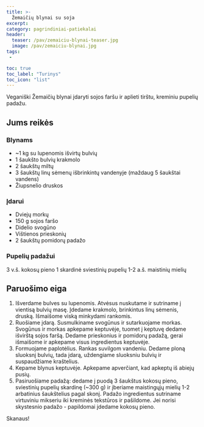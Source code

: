 ```yaml
---
title: >-
  Žemaičių blynai su soja
excerpt:
category: pagrindiniai-patiekalai
header:
  teaser: /pav/zemaiciu-blynai-teaser.jpg
  image: /pav/zemaiciu-blynai.jpg
tags:
 - 

toc: true
toc_label: "Turinys"
toc_icon: "list"
---
```


Veganiški Žemaičių blynai įdaryti sojos faršu ir aplieti tirštu, kreminiu pupelių padažu.

## Jums reikės

### Blynams

* ~1 kg su lupenomis išvirtų bulvių
* 1 šaukšto bulvių krakmolo
* 2 šaukštų miltų
* 3 šaukštų linų sėmenų išbrinkintų vandenyje (maždaug 5 šaukštai vandens)
* Žiupsnelio druskos

### Įdarui

* Dviejų morkų
* 150 g sojos faršo
* Didelio svogūno
* Vištienos prieskonių
* 2 šaukštų pomidorų padažo

### Pupelių padažui
3 v.š. kokosų pieno
1 skardinė sviestinių pupelių
1-2 a.š. maistinių mielių

## Paruošimo eiga

1. Išverdame bulves su lupenomis. Atvėsus nuskutame ir sutriname į vientisą bulvių masę. Įdedame krakmolo, brinkintus linų sėmenis, druską. Išmaišome viską minkydami rankomis.
2. Ruošiame įdarą. Susmulkiname svogūnus ir sutarkuojame morkas. Svogūnus ir morkas apkepame keptuvėje, tuomet į keptuvę dedame išvirštą sojos faršą. Dedame prieskonius ir pomidorų padažą, gerai išmaišome ir apkepame visus ingredientus keptuvėje.
3. Formuojame paplotėlius. Rankas suvilgom vandeniu. Dedame ploną sluoksnį bulvių, tada įdarą, uždengiame sluoksniu bulvių ir suspaudžiame kraštelius.
4. Kepame blynus keptuvėje. Apkepame apverčiant, kad apkeptų iš abiejų pusių.
5. Pasiruošiame padažą: dedame į puodą 3 šaukštus kokosų pieno, sviestinių pupelių skardinę (~300 g) ir įberiame maistingųjų mielių 1-2 arbatinius šaukštelius pagal skonį. Padažo ingredientus sutriname virtuviniu mikseriu iki kreminės tekstūros ir pašildome. Jei norisi skystesnio padažo - papildomai įdedame kokosų pieno.
   
Skanaus!